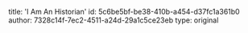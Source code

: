title: 'I Am An Historian'
id: 5c6be5bf-be38-410b-a454-d37fc1a361b0
author: 7328c14f-7ec2-4511-a24d-29a1c5ce23eb
type: original

